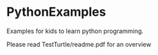 # PythonExamples
Examples for kids to learn python programming.

Please read TestTurtle/readme.pdf for an overview
